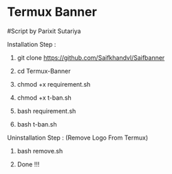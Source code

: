 # Termux Banner
#Script by Parixit Sutariya

Installation Step :

1) git clone https://github.com/Saifkhandvl/Saifbanner

2) cd Termux-Banner


3) chmod +x requirement.sh


4) chmod +x t-ban.sh


5) bash requirement.sh


6) bash t-ban.sh



Uninstallation Step : (Remove Logo From Termux)

1) bash remove.sh

2) Done !!!
